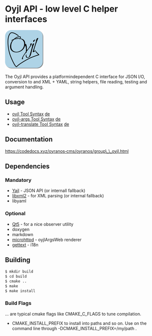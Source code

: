Oyjl API - low level C helper interfaces
========================================

![](oyjl-args-qml/images/logo.png)


The Oyjl API provides a platformindependent C interface for JSON I/O, conversion to and XML + YAML, string helpers, file reading, testing and argument handling.


Usage
-----
* [oyjl Tool Syntax](docs/md/oyjl.md) [de](docs/md/oyjlde.md)
* [oyjl-args Tool Syntax](docs/md/oyjlargs.md) [de](docs/md/oyjlargsde.md)
* [oyjl-translate Tool Syntax](docs/md/oyjltranslate.md) [de](docs/md/oyjltranslatede.md)


Documentation
-------------
https://codedocs.xyz/oyranos‐cms/oyranos/group\_\_oyjl.html


Dependencies
------------
### Mandatory
* [Yajl](http://lloyd.github.com/yajl) - JSON API (or internall fallback)
* [libxml2](http://www.xmlsoft.org/) - for XML parsing (or internal fallback)
* libyaml

### Optional
* [Qt5](http://www.qt.io) - for a nice observer utility
* doxygen
* markdown
* [microhttpd](https://www.gnu.org/software/libmicrohttpd/) - oyjlArgsWeb renderer
* [gettext](https://www.gnu.org/software/gettext/) - i18n

Building
--------
    $ mkdir build
    $ cd build
    $ cmake ..
    $ make
    $ make install

### Build Flags
... are typical cmake flags like CMAKE\_C\_FLAGS to tune compilation.

* CMAKE\_INSTALL\_PREFIX to install into paths and so on. Use on the command 
  line through -DCMAKE\_INSTALL\_PREFIX=/my/path .
